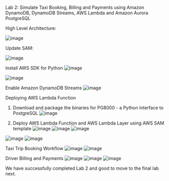 Lab 2: Simulate Taxi Booking, Billing and Payments using Amazon DynamoDB, DynamoDB Streams, AWS Lambda and Amazon Aurora PostgreSQL

High Level Architecture:

![image](https://github.com/prashantlangade306/12weeksawschallenge/assets/57378421/6c41800d-2c16-48e5-b64c-66dd7a6df5cd)

Update SAM:

![image](https://github.com/prashantlangade306/12weeksawschallenge/assets/57378421/6e1715b1-cfdf-4c89-abdf-1e77af4ecc5c)

Install AWS SDK for Python
![image](https://github.com/prashantlangade306/12weeksawschallenge/assets/57378421/f23cd3c9-4ea8-4027-812e-c4d4035b0555)

![image](https://github.com/prashantlangade306/12weeksawschallenge/assets/57378421/50d3a625-626e-4a6b-9011-98492351d4d8)

Enable Amazon DynamoDB Streams
![image](https://github.com/prashantlangade306/12weeksawschallenge/assets/57378421/9954a8be-c2d4-4277-92b4-d53b8d0b34c1)


Deploying AWS Lambda Function

1. Download and package the binaries for PG8000 - a Python interface to PostgreSQL
![image](https://github.com/prashantlangade306/12weeksawschallenge/assets/57378421/250ad361-ba85-42fa-a86e-da286195d210)

2. Deploy AWS Lambda Function and AWS Lambda Layer using AWS SAM template
![image](https://github.com/prashantlangade306/12weeksawschallenge/assets/57378421/f2dce512-bc14-4f5b-b675-0c9300b91c1b)
![image](https://github.com/prashantlangade306/12weeksawschallenge/assets/57378421/ca5801b9-405e-4bd6-bdb2-70b213b0b232)
![image](https://github.com/prashantlangade306/12weeksawschallenge/assets/57378421/67cab500-d3b0-4f46-a4c2-b9fa6fdbe156)

![image](https://github.com/prashantlangade306/12weeksawschallenge/assets/57378421/59f1b478-d01a-4b8b-a454-1781bf595c70)
![image](https://github.com/prashantlangade306/12weeksawschallenge/assets/57378421/c3e1cca7-381d-4e42-87e6-1cadc6f949f1)

Taxi Trip Booking Workflow
![image](https://github.com/prashantlangade306/12weeksawschallenge/assets/57378421/c5c0152f-2587-4f5c-af1a-6c6ed5b2714c)
![image](https://github.com/prashantlangade306/12weeksawschallenge/assets/57378421/ce3e5ad2-d9dc-4779-b32f-d105e1519c80)

Driver Billing and Payments
![image](https://github.com/prashantlangade306/12weeksawschallenge/assets/57378421/cedc89ff-305e-4905-9065-1d834df5cce0)
![image](https://github.com/prashantlangade306/12weeksawschallenge/assets/57378421/cc536520-0165-43a4-85b3-641f455a56e4)
![image](https://github.com/prashantlangade306/12weeksawschallenge/assets/57378421/2a73ee4e-cd34-4727-8f65-a0497b667f03)

We have successfully completed Lab 2 and good to move to the final lab next.

